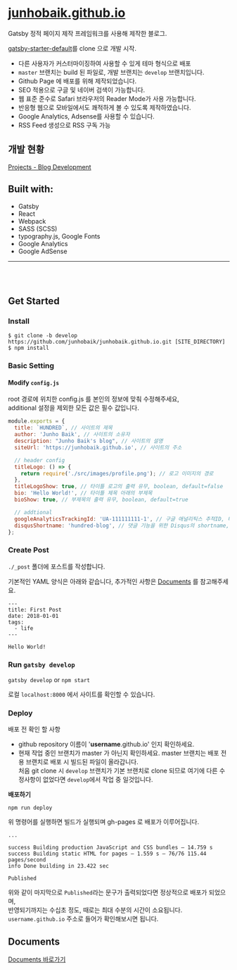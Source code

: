 # [junhobaik.github.io](https://junhobaik.github.io/)

Gatsby 정적 페이지 제작 프레임워크를 사용해 제작한 블로그.

[gatsby-starter-default](http://gatsbyjs.github.io/gatsby-starter-default/)를 clone 으로 개발 시작.

- 다른 사용자가 커스터마이징하여 사용할 수 있게 테마 형식으로 배포
- `master` 브랜치는 build 된 파일로, 개발 브랜치는 `develop` 브랜치입니다.
- Github Page 에 배포를 위해 제작되었습니다.
- SEO 적용으로 구글 및 네이버 검색이 가능합니다.
- 웹 표준 준수로 Safari 브라우저의 Reader Mode가 사용 가능합니다.
- 반응형 웹으로 모바일에서도 쾌적하게 볼 수 있도록 제작하였습니다.
- Google Analytics, Adsense를 사용할 수 있습니다.
- RSS Feed 생성으로 RSS 구독 가능

## 개발 현황

[Projects - Blog Development](https://github.com/junhobaik/junhobaik.github.io/projects/2)

## Built with:

- Gatsby
- React
- Webpack
- SASS (SCSS)
- typography.js, Google Fonts
- Google Analytics
- Google AdSense

---

<br/>
<br/>

## Get Started

### Install

```shell
$ git clone -b develop https://github.com/junhobaik/junhobaik.github.io.git [SITE_DIRECTORY]
$ npm install
```

### Basic Setting

#### Modify `config.js`

root 경로에 위치한 config.js 를 본인의 정보에 맞춰 수정해주세요,  
additional 설정을 제외한 모든 값은 필수 값입니다.

```javascript
module.exports = {
  title: `HUNDRED`, // 사이트의 제목
  author: 'Junho Baik', // 사이트의 소유자
  description: "Junho Baik's blog", // 사이트의 설명
  siteUrl: 'https://junhobaik.github.io', // 사이트의 주소

  // header config
  titleLogo: () => {
    return require('./src/images/profile.png'); // 로고 이미지의 경로
  },
  titleLogoShow: true, // 타이틀 로고의 출력 유무, boolean, default=false
  bio: 'Hello World!', // 타이틀 제목 아래의 부제목
  bioShow: true, // 부제목의 출력 유무, boolean, default=true

  // addtional
  googleAnalyticsTrackingId: 'UA-111111111-1', // 구글 애널리틱스 추적ID, 비활성화: ''
  disqusShortname: 'hundred-blog', // 댓글 기능을 위한 Disqus의 shortname, 비활성화: ''
};
```

### Create Post

`./_post` 폴더에 포스트를 작성합니다.

기본적인 YAML 양식은 아래와 같습니다, 추가적인 사항은 [Documents][1] 를 참고해주세요.

```
---
title: First Post
date: 2018-01-01
tags:
  - life
---

Hello World!
```

### Run `gatsby develop`

`gatsby develop` or `npm start`

로컬 `localhost:8000` 에서 사이트를 확인할 수 있습니다.

### Deploy

배포 전 확인 할 사항

- github repository 이름이 '**username**.github.io' 인지 확인하세요.
- 현재 작업 중인 브랜치가 master 가 아닌지 확인하세요.
  master 브랜치는 배포 전용 브랜치로 배포 시 빌드된 파일이 올라갑니다.  
  처음 git clone 시 `develop` 브랜치가 기본 브랜치로 clone 되므로 여기에 다른 수정사항이 없었다면 `develop`에서 작업 중 일것입니다.

**배포하기**

`npm run deploy`

위 명령어를 실행하면 빌드가 실행되며 gh-pages 로 배포가 이루어집니다.

```shell
...

success Building production JavaScript and CSS bundles — 14.759 s
success Building static HTML for pages — 1.559 s — 76/76 115.44 pages/second
info Done building in 23.422 sec

Published
```

위와 같이 마지막으로 `Published`라는 문구가 출력되었다면 정상적으로 배포가 되었으며,  
반영되기까지는 수십초 정도, 때로는 최대 수분의 시간이 소요됩니다.  
`username.github.io` 주소로 들어가 확인해보시면 됩니다.

## Documents

[Documents 바로가기][1]

[1]: https://github.com/junhobaik/junhobaik.github.io/wiki/Documents 'documents'
